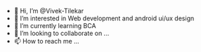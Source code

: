 - 👋 Hi, I’m @Vivek-Tilekar
- 👀 I’m interested in Web development and android ui/ux design
- 🌱 I’m currently learning BCA
- 💞️ I’m looking to collaborate on ...
- 📫 How to reach me ...

<!---
Vivek-Tilekar/Vivek-Tilekar is a ✨ special ✨ repository because its `README.md` (this file) appears on your GitHub profile.
You can click the Preview link to take a look at your changes.
--->
